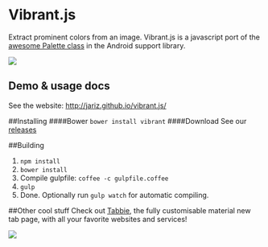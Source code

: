 # Vibrant.js
Extract prominent colors from an image.
Vibrant.js is a javascript port of the [awesome Palette class](https://developer.android.com/reference/android/support/v7/graphics/Palette.html) in the Android support library.

![](https://i.imgur.com/AxfT7hM.png)

## Demo & usage docs
See the website: http://jariz.github.io/vibrant.js/

##Installing
####Bower
`bower install vibrant`
####Download
See our [releases](https://github.com/jariz/vibrant.js/releases/)

##Building
1. `npm install`
1. `bower install`
1. Compile gulpfile: `coffee -c gulpfile.coffee`
2. `gulp`
3. Done. Optionally run `gulp watch` for automatic compiling.

##Other cool stuff
Check out [Tabbie](http://github.com/jariz/tabbie), the fully customisable material new tab page, with all your favorite websites and services!  

[![](https://cloud.githubusercontent.com/assets/1415847/7971420/f3dec05a-0a44-11e5-8ecb-fcac49e91f50.png)](http://github.com/jariz/tabbie)
